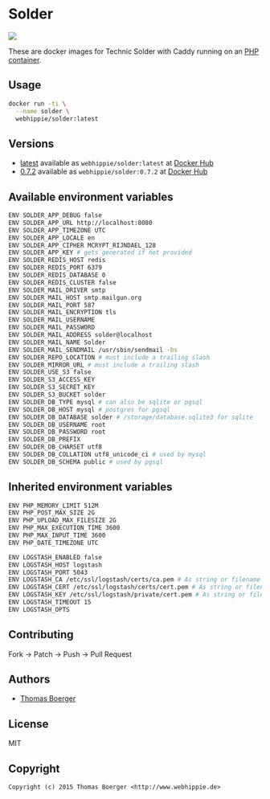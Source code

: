 # Solder

[![](https://badge.imagelayers.io/webhippie/solder:latest.svg)](https://imagelayers.io/?images=webhippie/solder:latest 'Get your own badge on imagelayers.io')

These are docker images for Technic Solder with Caddy running on an
[PHP container](https://registry.hub.docker.com/u/webhippie/php-caddy/).


## Usage

```bash
docker run -ti \
  --name solder \
  webhippie/solder:latest
```


## Versions

* [latest](https://github.com/dockhippie/solder/tree/master)
  available as ```webhippie/solder:latest``` at
  [Docker Hub](https://registry.hub.docker.com/u/webhippie/solder/)
* [0.7.2](https://github.com/dockhippie/solder/tree/0.7.2)
  available as ```webhippie/solder:0.7.2``` at
  [Docker Hub](https://registry.hub.docker.com/u/webhippie/solder/)


## Available environment variables

```bash
ENV SOLDER_APP_DEBUG false
ENV SOLDER_APP_URL http://localhost:8080
ENV SOLDER_APP_TIMEZONE UTC
ENV SOLDER_APP_LOCALE en
ENV SOLDER_APP_CIPHER MCRYPT_RIJNDAEL_128
ENV SOLDER_APP_KEY # gets generated if not provided
ENV SOLDER_REDIS_HOST redis
ENV SOLDER_REDIS_PORT 6379
ENV SOLDER_REDIS_DATABASE 0
ENV SOLDER_REDIS_CLUSTER false
ENV SOLDER_MAIL_DRIVER smtp
ENV SOLDER_MAIL_HOST smtp.mailgun.org
ENV SOLDER_MAIL_PORT 587
ENV SOLDER_MAIL_ENCRYPTION tls
ENV SOLDER_MAIL_USERNAME
ENV SOLDER_MAIL_PASSWORD
ENV SOLDER_MAIL_ADDRESS solder@localhost
ENV SOLDER_MAIL_NAME Solder
ENV SOLDER_MAIL_SENDMAIL /usr/sbin/sendmail -bs
ENV SOLDER_REPO_LOCATION # must include a trailing slash
ENV SOLDER_MIRROR_URL # must include a trailing slash
ENV SOLDER_USE_S3 false
ENV SOLDER_S3_ACCESS_KEY
ENV SOLDER_S3_SECRET_KEY
ENV SOLDER_S3_BUCKET solder
ENV SOLDER_DB_TYPE mysql # can also be sqlite or pgsql
ENV SOLDER_DB_HOST mysql # postgres for pgsql
ENV SOLDER_DB_DATABASE solder # /storage/database.sqlite3 for sqlite
ENV SOLDER_DB_USERNAME root
ENV SOLDER_DB_PASSWORD root
ENV SOLDER_DB_PREFIX
ENV SOLDER_DB_CHARSET utf8
ENV SOLDER_DB_COLLATION utf8_unicode_ci # used by mysql
ENV SOLDER_DB_SCHEMA public # used by pgsql
```


## Inherited environment variables

```bash
ENV PHP_MEMORY_LIMIT 512M
ENV PHP_POST_MAX_SIZE 2G
ENV PHP_UPLOAD_MAX_FILESIZE 2G
ENV PHP_MAX_EXECUTION_TIME 3600
ENV PHP_MAX_INPUT_TIME 3600
ENV PHP_DATE_TIMEZONE UTC
```

```bash
ENV LOGSTASH_ENABLED false
ENV LOGSTASH_HOST logstash
ENV LOGSTASH_PORT 5043
ENV LOGSTASH_CA /etc/ssl/logstash/certs/ca.pem # As string or filename
ENV LOGSTASH_CERT /etc/ssl/logstash/certs/cert.pem # As string or filename
ENV LOGSTASH_KEY /etc/ssl/logstash/private/cert.pem # As string or filename
ENV LOGSTASH_TIMEOUT 15
ENV LOGSTASH_OPTS
```


## Contributing

Fork -> Patch -> Push -> Pull Request


## Authors

* [Thomas Boerger](https://github.com/tboerger)


## License

MIT


## Copyright

```
Copyright (c) 2015 Thomas Boerger <http://www.webhippie.de>
```
